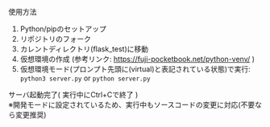 使用方法
1. Python/pipのセットアップ
2. リポジトリのフォーク
3. カレントディレクトリ(flask_test)に移動
4. 仮想環境の作成 (参考リンク: https://fuji-pocketbook.net/python-venv/ )
5. 仮想環境モード(プロンプト先頭に(virtual)と表記されている状態)で実行: `python3 server.py` or `python server.py`

サーバ起動完了( 実行中にCtrl+Cで終了 )  
※開発モードに設定されているため、実行中もソースコードの変更に対応(不要なら変更推奨)